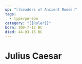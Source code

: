 ```yaml
---
up: "[[Leaders of Ancient Rome]]"
tags:
  - type/person
category: "[[Ruler]]"
born: 100-7-12 BC
died: 44-03-15 BC
---
```

# Julius Caesar